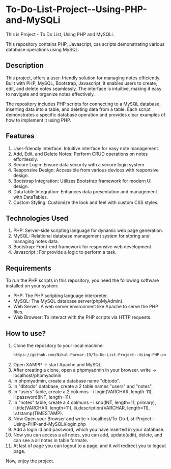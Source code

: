 # To-Do-List-Project--Using-PHP-and-MySQLi
This is Project - To Do List, Using PHP and MySQLi.

This repository contains PHP, Javascript, css scripts demonstrating various database operations using MySQL.

## Description

This project, offers a user-friendly solution for managing notes efficiently. Built with PHP, MySQL, Bootstrap, Javascript, it enables users to create, edit, and delete notes seamlessly. The interface is intuitive, making it easy to navigate and organize notes effectively.

The repository includes PHP scripts for connecting to a MySQL database, inserting data into a table, and deleting data from a table. Each script demonstrates a specific database operation and provides clear examples of how to implement it using PHP.

## Features
 1. User-friendly Interface: Intuitive interface for easy note management.
 2. Add, Edit, and Delete Notes: Perform CRUD operations on notes effortlessly.
 3. Secure Login: Ensure data security with a secure login system.
 4. Responsive Design: Accessible from various devices with responsive design.
 5. Bootstrap Integration: Utilizes Bootstrap framework for modern UI design.
 6. DataTable Integration: Enhances data presentation and management with DataTables.
 7. Custom Styling: Customize the look and feel with custom CSS styles.

## Technologies Used
 1. PHP: Server-side scripting language for dynamic web page generation.
 2. MySQL: Relational database management system for storing and managing notes data.
 3. Bootstrap: Front-end framework for responsive web development.
 4. Javascript : For provide a logic to perform a task.
    
## Requirements

To run the PHP scripts in this repository, you need the following software installed on your system:

- PHP: The PHP scripting language interpreter.
- MySQL: The MySQL database server(phpMyAdmin).
- Web Server: A web server environment like Apache to serve the PHP files.
- Web Browser: To interact with the PHP scripts via HTTP requests.

## How to use?

1. Clone the repository to your local machine:
   ```bash
   https://github.com/Nikul-Parmar-19/To-Do-List-Project--Using-PHP-and-MySQLi.git
2. Open XAMPP -> start Apache and MySQL.
3. After creating a clone, open a phpmyadmin in your browser. write -> localhost/phpmyadmin
4. In phpmyadmin, create a database name "dbtodo".
5. In "dbtodo" database, create a 2 table names "users" and "notes".
6. In "users" table, create a 2 columns - i.login(VARCHAR, length-11), ii.password(INT, length=11).
7. In "notes" table, create a 4 colmuns - i.sno(INT, length=11, primary), ii.title(VARCHAR, length=11), iii.description(VARCHAR, length=11), iv.tstamp(TIMESTAMP).
8. Now Open your Browser and write > localhost/To-Do-List-Project--Using-PHP-and-MySQLi/login.php
9. Add a login id and password, which you have inserted in your database.
10. Now you can access a all notes, you can add, update(edit), delete, and can see a all notes in table formate.
11. At last of page you can logout to a page, and it will redirect you to logout page.


Now, enjoy the project.




